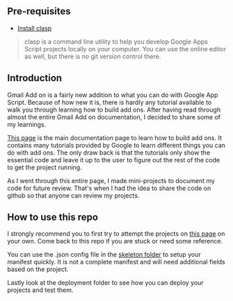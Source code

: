 ## Pre-requisites
* [Install clasp](https://github.com/google/clasp)

> clasp is a command line utility to help you develop Google Apps Script projects locally on your computer. You can use the online editor as well, but there is no git version control there.

## Introduction
Gmail Add on is a fairly new addition to what you can do with Google App Script. 
Because of how new it is, there is hardly any tutorial available to walk you through learning how to build add ons. 
After having read through almost the entire Gmail Add on documentation, I decided to share some of my learnings.

[This page](https://developers.google.com/gmail/add-ons/) is the main documentation page to learn how to build add ons. 
It contains many tutorials provided by Google to learn different things you can do with add ons. 
The only draw back is that the tutorials only show the essential code and leave it up to the user to figure out the rest of the code to get the project running. 

As I went through this entire page, I made mini-projects to document my code for future review. 
That's when I had the idea to share the code on github so that anyone can review my projects.

## How to use this repo
I strongly recommend you to first try to attempt the projects on [this page](https://developers.google.com/gmail/add-ons/) on your own. 
Come back to this repo if you are stuck or need some reference.

You can use the .json config file in the [skeleton folder](https://github.com/hdg-utd/gmail-add-tutorial/tree/master/skeleton) to setup your manifest quickly. 
It is not a complete manifest and will need additional fields based on the project.

Lastly look at the deployment folder to see how you can deploy your projects and test them.
